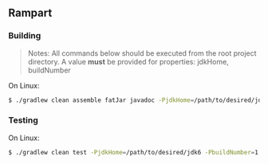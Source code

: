 ## Rampart

### Building
> Notes:
All commands below should be executed from the root project directory.
A value **must** be provided for properties: jdkHome, buildNumber

On Linux:
```sh
$ ./gradlew clean assemble fatJar javadoc -PjdkHome=/path/to/desired/jdk6 -PbuildNumber=1 [--info | --stacktrace | --debug]
```

### Testing
On Linux:
```sh
$ ./gradlew clean test -PjdkHome=/path/to/desired/jdk6 -PbuildNumber=1 [--info | --stacktrace | --debug]
```
